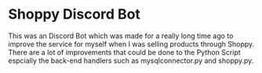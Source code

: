 # Shoppy Discord Bot
This was an Discord Bot which was made for a really long time ago to improve the service for myself when I was selling products through Shoppy. There are a lot of improvements that could be done to the Python Script espcially the back-end handlers such as mysqlconnector.py and shoppy.py.
